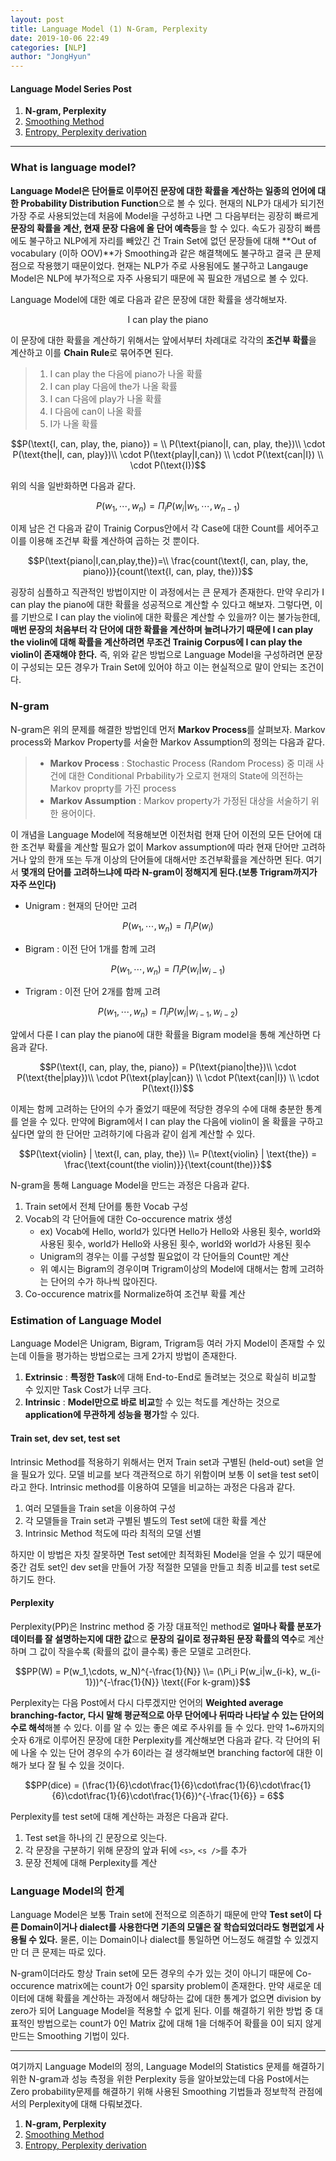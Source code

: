 ```yaml
---
layout: post
title: Language Model (1) N-Gram, Perplexity
date: 2019-10-06 22:49
categories: [NLP]
author: "JongHyun"
---
```


#### Language Model Series Post

1. **N-gram, Perplexity**
2. [Smoothing Method](/nlp/2019/10/06/language-model-2/)
3. [Entropy, Perplexity derivation](/nlp/2019/10/13/Language-model-3/)

---

### What is language model?

**Language Model은 단어들로 이루어진 문장에 대한 확률을 계산하는 일종의 언어에 대한 Probability Distribution Function**으로 볼 수 있다. 현재의 NLP가 대세가 되기전 가장 주로 사용되었는데 처음에 Model을 구성하고 나면 그 다음부터는 굉장히 빠르게 **문장의 확률을 계산, 현재 문장 다음에 올 단어 예측등**을 할 수 있다. 속도가 굉장히 빠름에도 불구하고 NLP에게 자리를 빼았긴 건 Train Set에 없던 문장들에 대해 **Out of vocabulary (이하 OOV)**가 Smoothing과 같은 해결책에도 불구하고 결국 큰 문제점으로 작용했기 때문이었다. 현재는 NLP가 주로 사용됨에도 불구하고 Langauge Model은 NLP에 부가적으로 자주 사용되기 때문에 꼭 필요한 개념으로 볼 수 있다.

Language Model에 대한 예로 다음과 같은 문장에 대한 확률을 생각해보자.

$$\text{I can play the piano}$$

이 문장에 대한 확률을 계산하기 위해서는 앞에서부터 차례대로 각각의 **조건부 확률**을 계산하고 이를 **Chain Rule**로 묶어주면 된다.

> 1. I can play the 다음에 piano가 나올 확률
> 2. I can play 다음에 the가 나올 확률
> 3. I can 다음에 play가 나올 확률
> 4. I 다음에 can이 나올 확률
> 5. I가 나올 확률

$$P(\text{I, can, play, the, piano}) = \\ P(\text{piano|I, can, play, the})\\ \cdot P(\text{the|I, can, play})\\ \cdot P(\text{play|I,can}) \\ \cdot P(\text{can|I}) \\ \cdot P(\text{I})$$

위의 식을 일반화하면 다음과 같다.

$$P(w_1, \cdots, w_n) = \Pi_i P(w_i|w_1, \cdots, w_{n-1})$$

이제 남은 건 다음과 같이 Trainig Corpus안에서 각 Case에 대한 Count를 세어주고 이를 이용해 조건부 확률 계산하여 곱하는 것 뿐이다.

$$P(\text{piano|I,can,play,the})=\\ \frac{count(\text{I, can, play, the, piano})}{count(\text{I, can, play, the})}$$

굉장히 심플하고 직관적인 방법이지만 이 과정에서는 큰 문제가 존재한다. 만약 우리가 I can play the piano에 대한 확률을 성공적으로 계산할 수 있다고 해보자. 그렇다면, 이를 기반으로 I can play the violin에 대한 확률은 계산할 수 있을까? 이는 불가능한데, **매번 문장의 처음부터 각 단어에 대한 확률을 계산하며 늘려나가기 때문에 I can play the violin에 대해 확률을 계산하려면 무조건 Trainig Corpus에 I can play the violin이 존재해야 한다.** 즉, 위와 같은 방법으로 Language Model을 구성하려면 문장이 구성되는 모든 경우가 Train Set에 있어야 하고 이는 현실적으로 말이 안되는 조건이다.

### N-gram

N-gram은 위의 문제를 해결한 방법인데 먼저 **Markov Process**를 살펴보자. Markov process와 Markov Property를 서술한 Markov Assumption의 정의는 다음과 같다.

> - **Markov Process** : Stochastic Process (Random Process) 중 미래 사건에 대한 Conditional Prbability가 오로지 현재의 State에 의전하는 Markov proprty를 가진 process
> - **Markov Assumption** : Markov property가 가정된 대상을 서술하기 위한 용어이다.

이 개념을 Language Model에 적용해보면 이전처럼 현재 단어 이전의 모든 단어에 대한 조건부 확률을 계산할 필요가 없이 Markov assumption에 따라 현재 단어만 고려하거나 앞의 한개 또는 두개 이상의 단어들에 대해서만 조건부확률을 계산하면 된다. 여기서 **몇개의 단어를 고려하느냐에 따라 N-gram이 정해지게 된다.(보통 Trigram까지가 자주 쓰인다)**

- Unigram : 현재의 단어만 고려

$$P(w_1, \cdots, w_n) = \Pi_i P(w_i)$$

- Bigram : 이전 단어 1개를 함께 고려

$$P(w_1, \cdots, w_n) = \Pi_i P(w_i|w_{i-1})$$

- Trigram : 이전 단어 2개를 함께 고려

$$P(w_1, \cdots, w_n) = \Pi_i P(w_i|w_{i-1}, w_{i-2})$$

앞에서 다룬 I can play the piano에 대한 확률을 Bigram model을 통해 계산하면 다음과 같다.

$$P(\text{I, can, play, the, piano}) = P(\text{piano|the})\\ \cdot P(\text{the|play})\\ \cdot P(\text{play|can}) \\ \cdot P(\text{can|I}) \\ \cdot P(\text{I})$$

이제는 함께 고려하는 단어의 수가 줄었기 때문에 적당한 경우의 수에 대해 충분한 통계를 얻을 수 있다. 만약에 Bigram에서 I can play the 다음에 violin이 올 확률을 구하고 싶다면 앞의 한 단어만 고려하기에 다음과 같이 쉽게 계산할 수 있다.

$$P(\text{violin} | \text{I, can, play, the}) \\= P(\text{violin} | \text{the}) = \frac{\text{count(the violin)}}{\text{count(the)}}$$

N-gram을 통해 Language Model을 만드는 과정은 다음과 같다.

1. Train set에서 전체 단어를 통한 Vocab 구성
2. Vocab의 각 단어들에 대한 Co-occurence matrix 생성
   - ex) Vocab에 Hello, world가 있다면 Hello가 Hello와 사용된 횟수, world와 사용된 횟수, world가 Hello와 사용된 횟수, world와 world가 사용된 횟수
   - Unigram의 경우는 이를 구성할 필요없이 각 단어들의 Count만 계산
   - 위 예시는 Bigram의 경우이며 Trigram이상의 Model에 대해서는 함께 고려하는 단어의 수가 하나씩 많아진다.
3. Co-occurence matrix를 Normalize하여 조건부 확률 계산

### Estimation of Language Model

Language Model은 Unigram, Bigram, Trigram등 여러 가지 Model이 존재할 수 있는데 이들을 평가하는 방법으로는 크게 2가지 방법이 존재한다.

1. **Extrinsic** : **특정한 Task**에 대해 End-to-End로 돌려보는 것으로 확실히 비교할 수 있지만 Task Cost가 너무 크다.
2. **Intrinsic** : **Model만으로 바로 비교**할 수 있는 척도를 계산하는 것으로 **application에 무관하게 성능을 평가**할 수 있다.

#### Train set, dev set, test set

Intrinsic Method를 적용하기 위해서는 먼저 Train set과 구별된 (held-out) set을 얻을 필요가 있다. 모델 비교를 보다 객관적으로 하기 위함이며 보통 이 set을 test set이라고 한다. Intrinsic method를 이용하여 모델을 비교하는 과정은 다음과 같다.

1. 여러 모델들을 Train set을 이용하여 구성
2. 각 모델들을 Train set과 구별된 별도의 Test set에 대한 확률 계산
3. Intrinsic Method 척도에 따라 최적의 모델 선별

하지만 이 방법은 자칫 잘못하면 Test set에만 최적화된 Model을 얻을 수 있기 때문에 중간 검토 set인 dev set을 만들어 가장 적절한 모델을 만들고 최종 비교를 test set로 하기도 한다.

#### Perplexity

Perplexity(PP)은 Instrinc method 중 가장 대표적인 method로 **얼마나 확률 분포가 데이터를 잘 설명하는지에 대한 값**으로 **문장의 길이로 정규화된 문장 확률의 역수**로 계산하며 그 값이 작을수록 (확률의 값이 클수록) 좋은 모델로 고려한다.

$$PP(W) = P(w_1,\cdots, w_N)^{-\frac{1}{N}} \\= (\Pi_i P(w_i|w_{i-k}, w_{i-1}))^{-\frac{1}{N}} \text{(For k-gram)}$$

Perplexity는 다음 Post에서 다시 다루겠지만 언어의 **Weighted average branching-factor, 다시 말해 평균적으로 아무 단어에나 뒤따라 나타날 수 있는 단어의 수로 해석**해볼 수 있다. 이를 알 수 있는 좋은 예로 주사위를 들 수 있다. 만약 1~6까지의 숫자 6개로 이루어진 문장에 대한 Perplexity를 계산해보면 다음과 같다. 각 단어의 뒤에 나올 수 있는 단어 경우의 수가 6이라는 걸 생각해보면 branching factor에 대한 이해가 보다 잘 될 수 있을 것이다.

$$PP(dice) = (\frac{1}{6}\cdot\frac{1}{6}\cdot\frac{1}{6}\cdot\frac{1}{6}\cdot\frac{1}{6}\cdot\frac{1}{6})^{-\frac{1}{6}} = 6$$

Perplexity를 test set에 대해 계산하는 과정은 다음과 같다.

1. Test set을 하나의 긴 문장으로 잇는다.
2. 각 문장을 구분하기 위해 문장의 앞과 뒤에 `<s>`, `<s />`를 추가
3. 문장 전체에 대해 Perplexity를 계산

### Language Model의 한계

Language Model은 보통 Train set에 전적으로 의존하기 때문에 만약 **Test set이 다른 Domain이거나 dialect를 사용한다면 기존의 모델은 잘 학습되었더라도 형편없게 사용될 수 있다.** 물론, 이는 Domain이나 dialect를 통일하면 어느정도 해결할 수 있겠지만 더 큰 문제는 따로 있다.

N-gram이더라도 항상 Train set에 모든 경우의 수가 있는 것이 아니기 때문에 Co-occurence matrix에는 count가 0인 sparsity problem이 존재한다. 만약 새로운 데이터에 대해 확률을 계산하는 과정에서 해당하는 값에 대한 통계가 없으면 division by zero가 되어 Language Model을 적용할 수 없게 된다. 이를 해결하기 위한 방법 중 대표적인 방법으로는 count가 0인 Matrix 값에 대해 1을 더해주어 확률을 0이 되지 않게 만드는 Smoothing 기법이 있다.

---

여기까지 Language Model의 정의, Language Model의 Statistics 문제를 해결하기 위한 N-gram과 성능 측정을 위한 Perplexity 등을 알아보았는데 다음 Post에서는 Zero probability문제를 해결하기 위해 사용된 Smoothing 기법들과 정보학적 관점에서의 Perplexity에 대해 다뤄보겠다.

1. **N-gram, Perplexity**
2. [Smoothing Method](/nlp/2019/10/06/language-model-2/)
3. [Entropy, Perplexity derivation](/nlp/2019/10/13/Language-model-3/)
